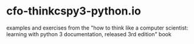 # cfo-thinkcspy3-python.io
 examples and exercises from the "how to think like a computer scientist: learning with python 3 documentation, released 3rd edition" book
